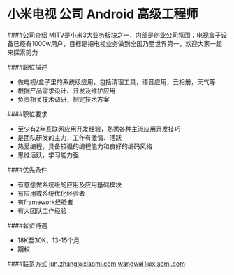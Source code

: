 小米电视 公司 Android 高级工程师
==========

####公司介绍
MITV是小米3大业务板块之一，内部是创业公司氛围；电视盒子设备已经有1000w用户，目标是把电视业务做到全国乃至世界第一，欢迎大家一起来探索努力

####职位描述
- 做电视/盒子里的系统级应用，包括清理工具，语音应用，云相册，天气等
- 根据产品需求设计、开发及维护应用
- 负责相关技术调研，制定技术方案

####职位要求
- 至少有2年互联网应用开发经验，熟悉各种主流应用开发技巧
- 是团队研发的主力，工作有激情、活跃
- 热爱编程，具备较强的编程能力和良好的编码风格
- 思维活跃，学习能力强

####优先条件
- 有意愿做系统级的应用及应用基础模块
- 有应用或系统优化经验者
- 有framework经验者
- 有大团队工作经验

####薪资待遇
- 18K至30K，13-15个月
- 期权

####联系方式
[jun.zhang@xiaomi.com](mailto:junzhang@xiaomi.com) [wangwei1@xiaomi.com](mailto:wangwei1@xiaomi.com)  